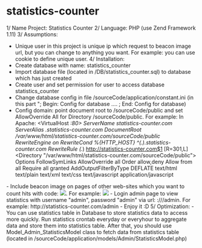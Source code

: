 # statistics-counter
1/ Name Project: Statistics Counter
2/ Language: PHP (use Zend Framework 1.11)
3/ Assumptions:
- Unique user in this project is unique ip which request to beacon image url, but you can change to anything you want. For example: you can use cookie to define unique user.
4/ Installation:
- Create database with name: statistics_counter
- Import database file (located in /DB/statistics_counter.sql) to database which has just created
- Create user and set permission for user to access database statistics_counter
- Change database config in file /sourceCode/application/constant.ini (in this part "; Begin: Config for database .... ; End: Config for database)
- Config domain: point document root to /sourceCode/public and set AllowOverride All for Directory /sourceCode/public.
For example: In Apache:
<VirtualHost *:80>
    ServerName statistics-counter.com
    ServerAlias *.statistics-counter.com
    DocumentRoot /var/www/html/statistics-counter.com/sourceCode/public
    RewriteEngine on
    RewriteCond %{HTTP_HOST} ^(.*).statistics-counter.com
    RewriteRule (.*) http://statistics-counter.com$1 [R=301,L]
    <Directory "/var/www/html/statistics-counter.com/sourceCode/public">
        Options FollowSymLinks
        AllowOverride all
        Order allow,deny
        Allow from all
        Require all granted
        AddOutputFilterByType DEFLATE text/html text/plain text/xml text/css text/javascript application/javascript
    </Directory>
</VirtualHost>
- Include beacon image on pages of other web-sites which you want to count hits with code: <img src="<scheme>://<domain>/index/beacon" />. For example: <img src="http://statistics-counter.com/index/beacon" />
- Login admin page to view statistics with username "admin", password "admin" via url: <scheme>://<domain>/admin. For example: http://statistics-counter.com/admin
- Enjoy it :D
5/ Optimization:
- You can use statistics table in Database to store statistics data to access more quickly. Run statistics crontab everyday or everyhour to aggregate data and store them into statistics table. After that, you should use Model_Admin_StatisticsModel class to fetch data from statistics table (located in /sourceCode/application/models/Admin/StatisticsModel.php)
